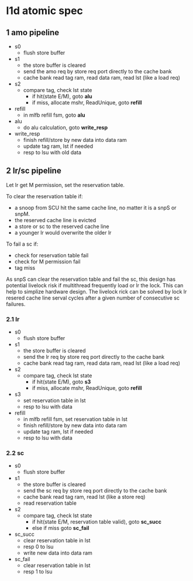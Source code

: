 # l1d atomic spec

## 1 amo pipeline

  * s0
    * flush store buffer
  * s1 
    * the store buffer is cleared
    * send the amo req by store req port directly to the cache bank
    * cache bank read tag ram, read data ram, read lst (like a load req)
  * s2
    * compare tag, check lst state
      * if hit(state E/M), goto **alu**
      * if miss, allocate mshr, ReadUnique, goto **refill**
  * refill
    * in mlfb refill fsm, goto **alu**
  * alu
    * do alu calculation, goto **write_resp**
  * write_resp
    * finish refill/store by new data into data ram
    * update tag ram, lst if needed
    * resp to lsu with old data

## 2 lr/sc pipeline

Let lr get M permission, set the reservation table.

To clear the reservation table if:
  * a snoop from SCU hit the same cache line, no matter it is a snpS or snpM.
  * the reserved cache line is evicted
  * a store or sc to the reserved cache line
  * a younger lr would overwrite the older lr

To fail a sc if:
  * check for reservation table fail
  * check for M permission fail
  * tag miss

As snpS can clear the reservation table and fail the sc, this design has potential livelock risk if multithread frequently load or lr the lock. This can help to simplize hardware design. The livelock rick can be solved by lock lr resered cache line serval cycles after a given number of consecutive sc failures.

### 2.1 lr

  * s0
    * flush store buffer
  * s1
    * the store buffer is cleared
    * send the lr req by store req port directly to the cache bank
    * cache bank read tag ram, read data ram, read lst (like a load req)
  * s2
    * compare tag, check lst state
      * if hit(state E/M), goto **s3**
      * if miss, allocate mshr, ReadUnique, goto **refill**
  * s3
    * set reservation table in lst
    * resp to lsu with data
  * refill
    * in mlfb refill fsm, set reservation table in lst
    * finish refill/store by new data into data ram
    * update tag ram, lst if needed
    * resp to lsu with data

### 2.2 sc

  * s0
    * flush store buffer
  * s1
    * the store buffer is cleared
    * send the sc req by store req port directly to the cache bank
    * cache bank read tag ram, read lst (like a store req)
    * read reservation table
  * s2
    * compare tag, check lst state
      * if hit(state E/M, reservation table valid), goto **sc_succ**
      * else if miss goto **sc_fail**
  * sc_succ
    * clear reservation table in lst
    * resp 0 to lsu
    * write new data into data ram
  * sc_fail
    * clear reservation table in lst
    * resp 1 to lsu
